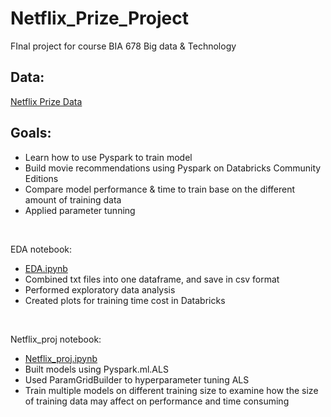 # Netflix_Prize_Project

FInal project for course BIA 678 Big data & Technology
<br>
## Data: 
[Netflix Prize Data](https://www.kaggle.com/datasets/netflix-inc/netflix-prize-data)
<br>
## Goals:
* Learn how to use Pyspark to train model
* Build movie recommendations using Pyspark on Databricks Community Editions
* Compare model performance & time to train base on the different amount of training data
* Applied parameter tunning

<br>

EDA notebook: 
* [EDA.ipynb](https://github.com/kandosa/Netflix_Prize_Project/blob/main/eda.ipynb)
* Combined txt files into one dataframe, and save in csv format
* Performed exploratory data analysis
* Created plots for training time cost in Databricks

<br>

Netflix_proj notebook: 
* [Netflix_proj.ipynb](https://github.com/kandosa/Netflix_Prize_Project/blob/main/Netflix_proj.ipynb)
* Built models using Pyspark.ml.ALS
* Used ParamGridBuilder to hyperparameter tuning ALS
* Train multiple models on different training size to examine how the size of training data may affect on performance and time consuming
